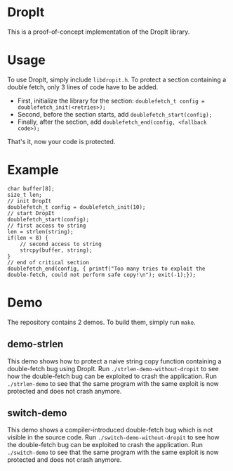 # DropIt

This is a proof-of-concept implementation of the DropIt library. 

# Usage
To use DropIt, simply include `libdropit.h`. 
To protect a section containing a double fetch, only 3 lines of code have to be added. 

* First, initialize the library for the section: `doublefetch_t config = doublefetch_init(<retries>);`
* Second, before the section starts, add `doublefetch_start(config);`
* Finally, after the section, add `doublefetch_end(config, <fallback code>);`

That's it, now your code is protected.

# Example

```
char buffer[8];
size_t len;
// init DropIt
doublefetch_t config = doublefetch_init(10);
// start DropIt
doublefetch_start(config);
// first access to string
len = strlen(string);
if(len < 8) {
    // second access to string
    strcpy(buffer, string);
}
// end of critical section
doublefetch_end(config, { printf("Too many tries to exploit the double-fetch, could not perform safe copy!\n"); exit(-1);});
```

# Demo

The repository contains 2 demos. To build them, simply run `make`.

## demo-strlen

This demo shows how to protect a naive string copy function containing a double-fetch bug using DropIt. 
Run `./strlen-demo-without-dropit` to see how the double-fetch bug can be exploited to crash the application.
Run `./strlen-demo` to see that the same program with the same exploit is now protected and does not crash anymore.

## switch-demo

This demo shows a compiler-introduced double-fetch bug which is not visible in the source code. 
Run `./switch-demo-without-dropit` to see how the double-fetch bug can be exploited to crash the application.
Run `./switch-demo` to see that the same program with the same exploit is now protected and does not crash anymore.
 